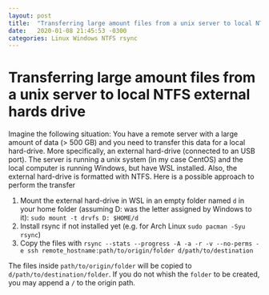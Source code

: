 ```yaml
---
layout: post
title:  "Transferring large amount files from a unix server to local NTFS external hards drive"
date:   2020-01-08 21:45:53 -0300
categories: Linux Windows NTFS rsync
---
```

# Transferring large amount files from a unix server to local NTFS external hards drive

Imagine the following situation: You have a remote server with a large amount of data (> 500 GB)
and you need to transfer this data for a local hard-drive. More specifically, an external 
hard-drive (connected to an USB port). The server is running a unix system (in my case CentOS)
and the local computer is running Windows, but have WSL installed. Also, the external hard-drive is formatted with
NTFS. Here is a possible approach to perform the transfer

1. Mount the external hard-drive in WSL in an empty folder named `d` in your 
home folder (assuming D: was the letter assigned 
by Windows to it): `sudo mount -t drvfs D: $HOME/d`
1. Install rsync if not installed yet (e.g. for Arch Linux `sudo pacman -Syu rsync`)
2. Copy the files with 
`rsync --stats --progress -A -a -r -v --no-perms -e ssh remote_hostname:path/to/origin/folder d/path/to/destination`

The files inside `path/to/origin/folder` will be copied to `d/path/to/destination/folder`. 
If you do not whish the `folder` to be created, you may append a `/` to the origin path.